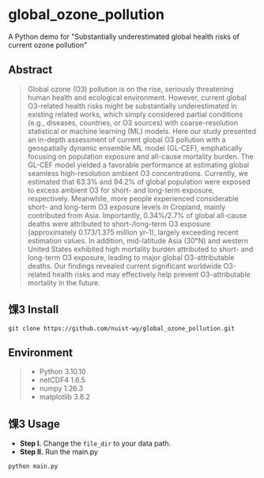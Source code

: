 # global_ozone_pollution
A Python demo for "Substantially underestimated global health risks of current ozone pollution"

## Abstract
> Global ozone (O3) pollution is on the rise, seriously threatening human health and ecological environment. However, current global O3-related health risks might be substantially underestimated in existing related works, which simply considered partial conditions (e.g., diseases, countries, or O3 sources) with coarse-resolution statistical or machine learning (ML) models. Here our study presented an in-depth assessment of current global O3 pollution with a geospatially dynamic ensemble ML model (GL-CEF), emphatically focusing on population exposure and all-cause mortality burden. The GL-CEF model yielded a favorable performance at estimating global seamless high-resolution ambient O3 concentrations. Currently, we estimated that 63.3% and 94.2% of global population were exposed to excess ambient O3 for short- and long-term exposure, respectively. Meanwhile, more people experienced considerable short- and long-term O3 exposure levels in Cropland, mainly contributed from Asia. Importantly, 0.34%/2.7% of global all-cause deaths were attributed to short-/long-term O3 exposure (approximately 0.173/1.375 million yr-1), largely exceeding recent estimation values. In addition, mid-latitude Asia (30°N) and western United States exhibited high mortality burden attributed to short- and long-term O3 exposure, leading to major global O3-attributable deaths. Our findings revealed current significant worldwide O3-related health risks and may effectively help prevent O3-attributable mortality in the future.

## 馃З Install
```
git clone https://github.com/nuist-wy/global_ozone_pollution.git
```

## Environment
 > * Python 3.10.10
 > * netCDF4 1.6.5
 > * numpy 1.26.3
 > * matplotlib 3.8.2

## 馃З Usage
- **Step I.**  Change the `file_dir` to your data path.
- **Step II.**  Run the main.py
```
python main.py
```
